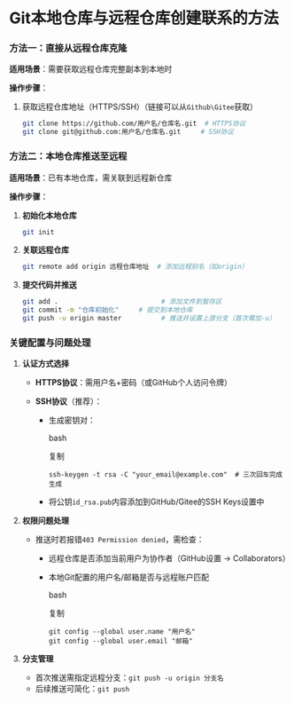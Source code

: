 # Git本地仓库与远程仓库创建联系的方法

### **方法一：直接从远程仓库克隆**

**适用场景**：需要获取远程仓库完整副本到本地时

**操作步骤**：

1. 获取远程仓库地址（HTTPS/SSH）（链接可以从`Github\Gitee`获取）

   ```bash
   git clone https://github.com/用户名/仓库名.git  # HTTPS协议 
   git clone git@github.com:用户名/仓库名.git     # SSH协议
   ```

### **方法二：本地仓库推送至远程**

**适用场景**：已有本地仓库，需关联到远程新仓库

**操作步骤**：

1. **初始化本地仓库**

   ```bash
   git init
   ```

2. **关联远程仓库**

   ```bash
   git remote add origin 远程仓库地址  # 添加远程别名（如origin）
   ```

3. **提交代码并推送**

   ```bash
   git add .                          # 添加文件到暂存区
   git commit -m "仓库初始化"     # 提交到本地仓库
   git push -u origin master          # 推送并设置上游分支（首次需加-u）
   ```

### **关键配置与问题处理**

1. **认证方式选择**

   - **HTTPS协议**：需用户名+密码（或GitHub个人访问令牌）

   - **SSH协议**（推荐）：

     - 生成密钥对：

       bash

       复制

       ```
       ssh-keygen -t rsa -C "your_email@example.com"  # 三次回车完成生成
       ```

     - 将公钥`id_rsa.pub`内容添加到GitHub/Gitee的SSH Keys设置中

2. **权限问题处理**

   - 推送时若报错`403 Permission denied`，需检查：

     - 远程仓库是否添加当前用户为协作者（GitHub设置 → Collaborators）

     - 本地Git配置的用户名/邮箱是否与远程账户匹配

       bash

       复制

       ```
       git config --global user.name "用户名"
       git config --global user.email "邮箱"
       ```

3. **分支管理**

   - 首次推送需指定远程分支：`git push -u origin 分支名`
   - 后续推送可简化：`git push`